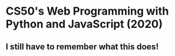 # CS50's Web Programming with Python and JavaScript (2020)
## I still have to remember what this does!
